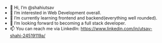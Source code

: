 - 👋 Hi, I’m @shahiutsav
- 👀 I’m interested in Web Development overall.
- 🌱 I’m currently learning frontend and backend(everything well rounded).
- 💞️ I’m looking forward to becoming a full stack developer.
- 📫 You can reach me via LinkedIn: https://www.linkedin.com/in/utsav-shahi-24519119a/
